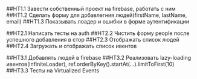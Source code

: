 ##HT1.1 Завести собственный проект на firebase, работать с ним
##HT1.2 Сделать форму для добавлегния людей(firstName, lastName, email)
##HT1.3 Показывать лоадер и ошибки в форме аутентификации

##HT2.1 Написать тесты на auth
##HT2.2 Чистить форму people после успешного добавления в стор
##HT2.3 Отображать список людей
##HT2.4 Загружать и отображать список ивентов

##HT3.1 Добавлять людей в firebase
##HT3.2 Реализовать lazy-loading ивентов(InfiniteLoader), ref.orderByKey().startAt(...).limitToFirst(10)
##HT3.3 Тесты на Virtualized Events